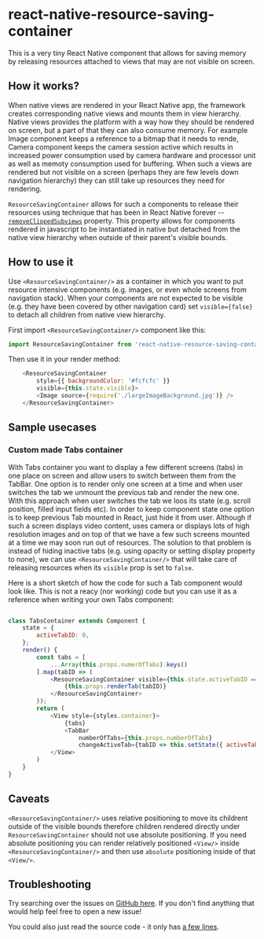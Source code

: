 # react-native-resource-saving-container

This is a very tiny React Native component that allows for saving memory by releasing resources attached to views that may are not visible on screen.

## How it works?

When native views are rendered in your React Native app, the framework creates corresponding native views and mounts them in view hierarchy. Native views provides the platform with a way how they should be rendered on screen, but a part of that they can also consume memory. For example Image component keeps a reference to a bitmap that it needs to rende, Camera component keeps the camera session active which results in increased power consumption used by camera hardware and processor unit as well as memoty consumption used for buffering. When such a views are rendered but not visible on a screen (perhaps they are few levels down navigation hierarchy) they can still take up resources they need for rendering.

`ResourceSavingContainer` allows for such a components to release their resources using technique that has been in React Native forever -- [`removeClippedSubviews`](https://facebook.github.io/react-native/docs/view.html#removeclippedsubviews) property.
This property allows for components rendered in javascript to be instantiated in native but detached from the native view hierarchy when outside of their parent's visible bounds.

## How to use it

Use `<ResourceSavingContainer/>` as a container in which you want to put resource intensive components (e.g. images, or even whole screens from navigation stack). When your components are not expected to be visible (e.g. they have been covered by other navigation card) set `visible={false}` to detach all children from native view hierarchy.

First import `<ResourceSavingContainer/>` component like this:
```js
import ResourceSavingContainer from 'react-native-resource-saving-container';
```

Then use it in your render method:
```js
    <ResourceSavingContainer
        style={{ backgroundColor: '#fcfcfc' }}
        visible={this.state.visible}>
        <Image source={require('./largeImageBackground.jpg')} />
    </ResourceSavingContainer>
```

## Sample usecases

### Custom made Tabs container

With Tabs container you want to display a few different screens (tabs) in one place on screen and allow users to switch between them from the TabBar.
One option is to render only one screen at a time and when user switches the tab we unmount the previous tab and render the new one.
With this approach when user switches the tab we loos its state (e.g. scroll position, filled input fields etc).
In order to keep component state one option is to keep previous Tab mounted in React, just hide it from user.
Although if such a screen displays video content, uses camera or displays lots of high resolution images and on top of that we have a few such screens mounted at a time we may soon run out of resources.
The solution to that problem is instead of hiding inactive tabs (e.g. using opacity or setting display property to none), we can use `<ResourceSavingContainer/>` that will take care of releasing resources when its `visible` prop is set to `false`.

Here is a short sketch of how the code for such a Tab component would look like. This is not a reacy (nor working) code but you can use it as a reference when writing your own Tabs component:
```js

class TabsContainer extends Component {
    state = {
        activeTabID: 0,
    };
    render() {
        const tabs = [
            ...Array(this.props.numerOfTabs).keys()
        ].map(tabID => (
            <ResourceSavingContainer visible={this.state.activeTabID === tabID}>
                {this.props.renderTab(tabID)}
            </ResourceSavingContainer>
        ));
        return (
            <View style={styles.container}>
                {tabs}
                <TabBar
                    numberOfTabs={this.props.numberOfTabs}
                    changeActiveTab={tabID => this.setState({ activeTabID: tabID })}>
            </View>
        )
    }
}

```


## Caveats

`<ResourceSavingContainer/>`  uses relative positioning to move its childrent outside of the visible bounds therefore children rendered directly under `ResourceSavingContainer` should not use absolute positioning. If you need absolute positioning you can render relatively positioned `<View/>` inside `<ResourceSavingContainer/>` and then use `absolute` positioning inside of that `<View/>`.

## Troubleshooting

Try searching over the issues on [GitHub here](https://github.com/SoftwareMansion/react-native-resource-saving-container/issues). If you don't find anything that would help feel free to open a new issue!

You could also just read the source code - it only has [a few lines](https://github.com/SoftwareMansion/react-native-resource-saving-container/blob/master/ResourceSavingContainer.js).